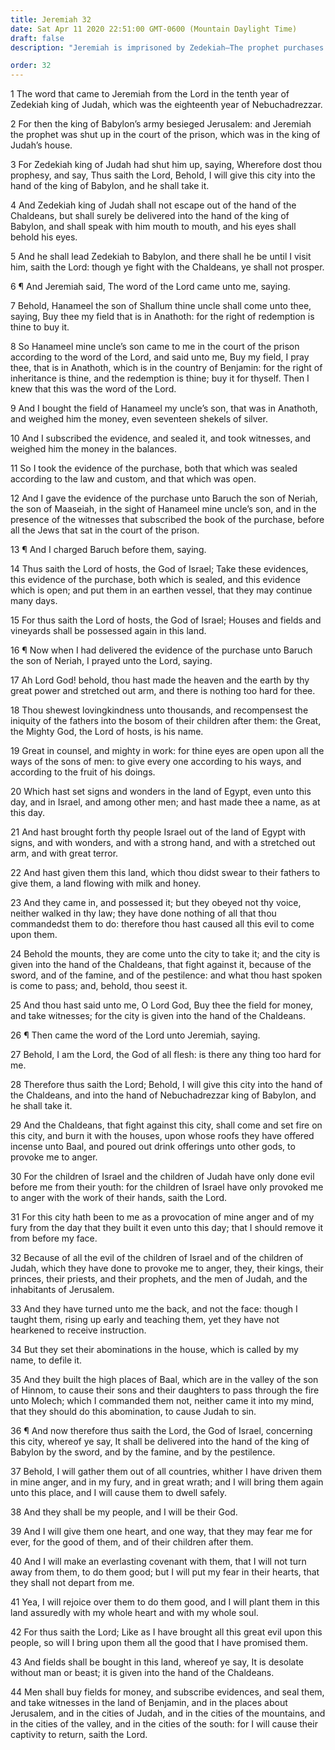```yaml
---
title: Jeremiah 32
date: Sat Apr 11 2020 22:51:00 GMT-0600 (Mountain Daylight Time)
draft: false
description: "Jeremiah is imprisoned by Zedekiah—The prophet purchases land to symbolize the return of Israel to their land—The Lord will gather Israel and make an everlasting covenant with them."

order: 32
---
```

    
1 The word that came to Jeremiah from the Lord in the tenth year of Zedekiah king of Judah, which was the eighteenth year of Nebuchadrezzar.

2 For then the king of Babylon’s army besieged Jerusalem: and Jeremiah the prophet was shut up in the court of the prison, which was in the king of Judah’s house.

3 For Zedekiah king of Judah had shut him up, saying, Wherefore dost thou prophesy, and say, Thus saith the Lord, Behold, I will give this city into the hand of the king of Babylon, and he shall take it.

4 And Zedekiah king of Judah shall not escape out of the hand of the Chaldeans, but shall surely be delivered into the hand of the king of Babylon, and shall speak with him mouth to mouth, and his eyes shall behold his eyes.

5 And he shall lead Zedekiah to Babylon, and there shall he be until I visit him, saith the Lord: though ye fight with the Chaldeans, ye shall not prosper.

6 ¶ And Jeremiah said, The word of the Lord came unto me, saying.

7 Behold, Hanameel the son of Shallum thine uncle shall come unto thee, saying, Buy thee my field that is in Anathoth: for the right of redemption is thine to buy it.

8 So Hanameel mine uncle’s son came to me in the court of the prison according to the word of the Lord, and said unto me, Buy my field, I pray thee, that is in Anathoth, which is in the country of Benjamin: for the right of inheritance is thine, and the redemption is thine; buy it for thyself. Then I knew that this was the word of the Lord.

9 And I bought the field of Hanameel my uncle’s son, that was in Anathoth, and weighed him the money, even seventeen shekels of silver.

10 And I subscribed the evidence, and sealed it, and took witnesses, and weighed him the money in the balances.

11 So I took the evidence of the purchase, both that which was sealed according to the law and custom, and that which was open.

12 And I gave the evidence of the purchase unto Baruch the son of Neriah, the son of Maaseiah, in the sight of Hanameel mine uncle’s son, and in the presence of the witnesses that subscribed the book of the purchase, before all the Jews that sat in the court of the prison.

13 ¶ And I charged Baruch before them, saying.

14 Thus saith the Lord of hosts, the God of Israel; Take these evidences, this evidence of the purchase, both which is sealed, and this evidence which is open; and put them in an earthen vessel, that they may continue many days.

15 For thus saith the Lord of hosts, the God of Israel; Houses and fields and vineyards shall be possessed again in this land.

16 ¶ Now when I had delivered the evidence of the purchase unto Baruch the son of Neriah, I prayed unto the Lord, saying.

17 Ah Lord God! behold, thou hast made the heaven and the earth by thy great power and stretched out arm, and there is nothing too hard for thee.

18 Thou shewest lovingkindness unto thousands, and recompensest the iniquity of the fathers into the bosom of their children after them: the Great, the Mighty God, the Lord of hosts, is his name.

19 Great in counsel, and mighty in work: for thine eyes are open upon all the ways of the sons of men: to give every one according to his ways, and according to the fruit of his doings.

20 Which hast set signs and wonders in the land of Egypt, even unto this day, and in Israel, and among other men; and hast made thee a name, as at this day.

21 And hast brought forth thy people Israel out of the land of Egypt with signs, and with wonders, and with a strong hand, and with a stretched out arm, and with great terror.

22 And hast given them this land, which thou didst swear to their fathers to give them, a land flowing with milk and honey.

23 And they came in, and possessed it; but they obeyed not thy voice, neither walked in thy law; they have done nothing of all that thou commandedst them to do: therefore thou hast caused all this evil to come upon them.

24 Behold the mounts, they are come unto the city to take it; and the city is given into the hand of the Chaldeans, that fight against it, because of the sword, and of the famine, and of the pestilence: and what thou hast spoken is come to pass; and, behold, thou seest it.

25 And thou hast said unto me, O Lord God, Buy thee the field for money, and take witnesses; for the city is given into the hand of the Chaldeans.

26 ¶ Then came the word of the Lord unto Jeremiah, saying.

27 Behold, I am the Lord, the God of all flesh: is there any thing too hard for me.

28 Therefore thus saith the Lord; Behold, I will give this city into the hand of the Chaldeans, and into the hand of Nebuchadrezzar king of Babylon, and he shall take it.

29 And the Chaldeans, that fight against this city, shall come and set fire on this city, and burn it with the houses, upon whose roofs they have offered incense unto Baal, and poured out drink offerings unto other gods, to provoke me to anger.

30 For the children of Israel and the children of Judah have only done evil before me from their youth: for the children of Israel have only provoked me to anger with the work of their hands, saith the Lord.

31 For this city hath been to me as a provocation of mine anger and of my fury from the day that they built it even unto this day; that I should remove it from before my face.

32 Because of all the evil of the children of Israel and of the children of Judah, which they have done to provoke me to anger, they, their kings, their princes, their priests, and their prophets, and the men of Judah, and the inhabitants of Jerusalem.

33 And they have turned unto me the back, and not the face: though I taught them, rising up early and teaching them, yet they have not hearkened to receive instruction.

34 But they set their abominations in the house, which is called by my name, to defile it.

35 And they built the high places of Baal, which are in the valley of the son of Hinnom, to cause their sons and their daughters to pass through the fire unto Molech; which I commanded them not, neither came it into my mind, that they should do this abomination, to cause Judah to sin.

36 ¶ And now therefore thus saith the Lord, the God of Israel, concerning this city, whereof ye say, It shall be delivered into the hand of the king of Babylon by the sword, and by the famine, and by the pestilence.

37 Behold, I will gather them out of all countries, whither I have driven them in mine anger, and in my fury, and in great wrath; and I will bring them again unto this place, and I will cause them to dwell safely.

38 And they shall be my people, and I will be their God.

39 And I will give them one heart, and one way, that they may fear me for ever, for the good of them, and of their children after them.

40 And I will make an everlasting covenant with them, that I will not turn away from them, to do them good; but I will put my fear in their hearts, that they shall not depart from me.

41 Yea, I will rejoice over them to do them good, and I will plant them in this land assuredly with my whole heart and with my whole soul.

42 For thus saith the Lord; Like as I have brought all this great evil upon this people, so will I bring upon them all the good that I have promised them.

43 And fields shall be bought in this land, whereof ye say, It is desolate without man or beast; it is given into the hand of the Chaldeans.

44 Men shall buy fields for money, and subscribe evidences, and seal them, and take witnesses in the land of Benjamin, and in the places about Jerusalem, and in the cities of Judah, and in the cities of the mountains, and in the cities of the valley, and in the cities of the south: for I will cause their captivity to return, saith the Lord.
